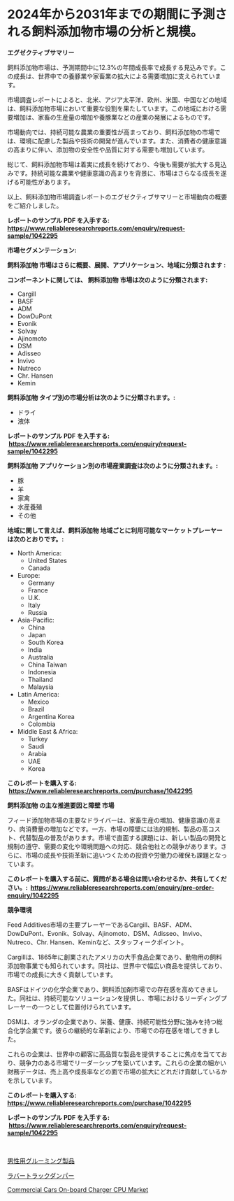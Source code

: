 <p><h1>2024年から2031年までの期間に予測される飼料添加物市場の分析と規模。</h1></p><p><strong>エグゼクティブサマリー</strong></p>
<p><p>飼料添加物市場は、予測期間中に12.3%の年間成長率で成長する見込みです。この成長は、世界中での養豚業や家畜業の拡大による需要増加に支えられています。</p><p>市場調査レポートによると、北米、アジア太平洋、欧州、米国、中国などの地域は、飼料添加物市場において重要な役割を果たしています。この地域における需要増加は、家畜の生産量の増加や養豚業などの産業の発展によるものです。</p><p>市場動向では、持続可能な農業の重要性が高まっており、飼料添加物の市場では、環境に配慮した製品や技術の開発が進んでいます。また、消費者の健康意識の高まりに伴い、添加物の安全性や品質に対する需要も増加しています。</p><p>総じて、飼料添加物市場は着実に成長を続けており、今後も需要が拡大する見込みです。持続可能な農業や健康意識の高まりを背景に、市場はさらなる成長を遂げる可能性があります。</p><p>以上、飼料添加物市場調査レポートのエグゼクティブサマリーと市場動向の概要をご紹介しました。</p></p>
<p><strong>レポートのサンプル PDF を入手する: <a href="https://www.reliableresearchreports.com/enquiry/request-sample/1042295">https://www.reliableresearchreports.com/enquiry/request-sample/1042295</a></strong></p>
<p><strong>市場セグメンテーション:</strong></p>
<p><strong> 飼料添加物 市場はさらに概要、展開、アプリケーション、地域に分類されます :</strong></p>
<p><strong>コンポーネントに関しては、 飼料添加物 市場は次のように分類されます: &nbsp;</strong></p>
<p><ul><li>Cargill</li><li>BASF</li><li>ADM</li><li>DowDuPont</li><li>Evonik</li><li>Solvay</li><li>Ajinomoto</li><li>DSM</li><li>Adisseo</li><li>Invivo</li><li>Nutreco</li><li>Chr. Hansen</li><li>Kemin</li></ul></p>
<p><strong> 飼料添加物 タイプ別の市場分析は次のように分類されます。:</strong></p>
<p><ul><li>ドライ</li><li>液体</li></ul></p>
<p><strong>レポートのサンプル PDF を入手する: &nbsp;<a href="https://www.reliableresearchreports.com/enquiry/request-sample/1042295">https://www.reliableresearchreports.com/enquiry/request-sample/1042295</a></strong></p>
<p><strong> 飼料添加物 アプリケーション別の市場産業調査は次のように分類されます。:</strong></p>
<p><ul><li>豚</li><li>羊</li><li>家禽</li><li>水産養殖</li><li>その他</li></ul></p>
<p><strong>地域に関して言えば、飼料添加物 地域ごとに利用可能なマーケットプレーヤーは次のとおりです。:</strong></p>
<p><ul>
    <li>
        North America:
        <ul>
            <li>United States</li>
            <li>Canada</li>
        </ul>
    </li>
    <li>
        Europe:
        <ul>
            <li>Germany</li>
            <li>France</li>
            <li>U.K.</li>
            <li>Italy</li>
            <li>Russia</li>
        </ul>
    </li>
    <li>
        Asia-Pacific:
        <ul>
            <li>China</li>
            <li>Japan</li>
            <li>South Korea</li>
            <li>India</li>
            <li>Australia</li>
            <li>China Taiwan</li>
            <li>Indonesia</li>
            <li>Thailand</li>
            <li>Malaysia</li>
        </ul>
    </li>
    <li>
        Latin America:
        <ul>
            <li>Mexico</li>
            <li>Brazil</li>
            <li>Argentina Korea</li>
            <li>Colombia</li>
        </ul>
    </li>
    <li>
        Middle East & Africa:
        <ul>
            <li>Turkey</li>
            <li>Saudi</li>
            <li>Arabia</li>
            <li>UAE</li>
            <li>Korea</li>
        </ul>
    </li>
    </ul></p>
<p><strong>このレポートを購入する: &nbsp;<a href="https://www.reliableresearchreports.com/purchase/1042295">https://www.reliableresearchreports.com/purchase/1042295</a></strong></p>
<p><strong>飼料添加物 の主な推進要因と障壁 市場</strong></p>
<p><p>フィード添加物市場の主要なドライバーは、家畜生産の増加、健康意識の高まり、肉消費量の増加などです。一方、市場の障壁には法的規制、製品の高コスト、代替製品の普及があります。市場で直面する課題には、新しい製品の開発と規制の遵守、需要の変化や環境問題への対応、競合他社との競争があります。さらに、市場の成長や技術革新に追いつくための投資や労働力の確保も課題となっています。</p></p>
<p><strong>このレポートを購入する前に、質問がある場合は問い合わせるか、共有してください。:&nbsp; <a href="https://www.reliableresearchreports.com/enquiry/pre-order-enquiry/1042295">https://www.reliableresearchreports.com/enquiry/pre-order-enquiry/1042295</a></strong></p>
<p><strong>競争環境</strong></p>
<p><p>Feed Additives市場の主要プレーヤーであるCargill、BASF、ADM、DowDuPont、Evonik、Solvay、Ajinomoto、DSM、Adisseo、Invivo、Nutreco、Chr. Hansen、Keminなど、スタッフィークポイント。</p><p>Cargillは、1865年に創業されたアメリカの大手食品企業であり、動物用の飼料添加物事業でも知られています。同社は、世界中で幅広い商品を提供しており、市場での成長に大きく貢献しています。</p><p>BASFはドイツの化学企業であり、飼料添加剤市場での存在感を高めてきました。同社は、持続可能なソリューションを提供し、市場におけるリーディングプレーヤーの一つとして位置付けられています。</p><p>DSMは、オランダの企業であり、栄養、健康、持続可能性分野に強みを持つ総合化学企業です。彼らの継続的な革新により、市場での存在感を増してきました。</p><p>これらの企業は、世界中の顧客に高品質な製品を提供することに焦点を当てており、競争力のある市場でリーダーシップを築いています。これらの企業の細かい財務データは、売上高や成長率などの面で市場の拡大にどれだけ貢献しているかを示しています。</p></p>
<p><strong>このレポートを購入する: &nbsp; <a href="https://www.reliableresearchreports.com/purchase/1042295">https://www.reliableresearchreports.com/purchase/1042295</a></strong></p>
<p><strong>レポートのサンプル PDF を入手する: &nbsp;<a href="https://www.reliableresearchreports.com/enquiry/request-sample/1042295">https://www.reliableresearchreports.com/enquiry/request-sample/1042295</a></strong><strong></strong></p>
<p>&nbsp;</p>
<p><p><a href="https://medium.com/@erickbotsfortrd46766/%E7%94%B7%E6%80%A7%E7%94%A8%E3%82%B0%E3%83%AB%E3%83%BC%E3%83%9F%E3%83%B3%E3%82%B0%E8%A3%BD%E5%93%81%E3%81%AE%E5%B8%82%E5%A0%B4-%E7%AB%B6%E4%BA%89%E5%88%86%E6%9E%90-%E5%B8%82%E5%A0%B4%E5%8B%95%E5%90%91-2031%E5%B9%B4%E3%81%BE%E3%81%A7%E3%81%AE%E4%BA%88%E6%B8%AC-a6b374a13b71">男性用グルーミング製品</a></p><p><a href="https://medium.com/@alenaieme/%E3%83%A9%E3%83%90%E3%83%BC%E3%83%88%E3%83%A9%E3%83%83%E3%82%AF%E3%83%80%E3%83%B3%E3%83%91%E3%83%BC%E3%82%BA%E5%B8%82%E5%A0%B4%E3%81%AE%E3%83%88%E3%83%AC%E3%83%B3%E3%83%89%E3%81%A8%E5%B8%82%E5%A0%B4%E5%88%86%E6%9E%90%E3%81%AF-2024%E5%B9%B4%E3%81%8B%E3%82%892031%E5%B9%B4%E3%81%BE%E3%81%A7%E3%81%AE%E6%9C%9F%E9%96%93%E3%81%AB%E4%BA%88%E6%B8%AC%E3%81%95%E3%82%8C%E3%81%A6%E3%81%84%E3%81%BE%E3%81%99-1be73d82dd16">ラバートラックダンパー</a></p><p><a href="https://view.publitas.com/reportprime-1/global-commercial-cars-on-board-charger-cpu-market-by-types-applications-and-major-players-with-regional-growth-rate-analysis-and-development-situation-from-2023-to-2030/">Commercial Cars On-board Charger CPU Market</a></p></p>